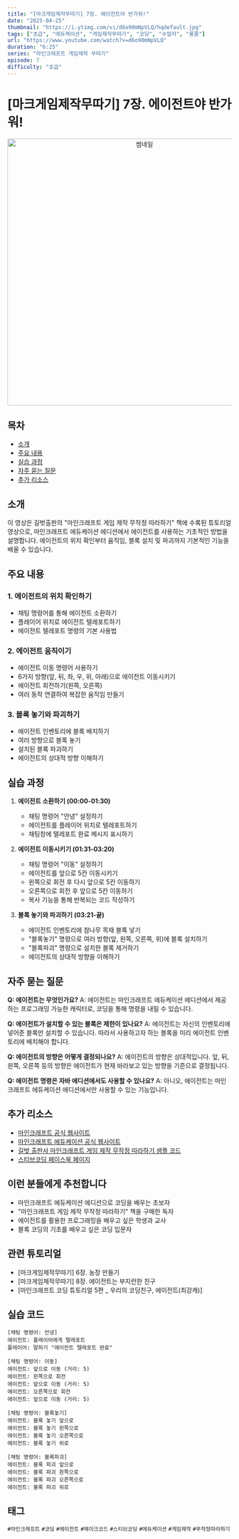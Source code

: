 ```yaml
---
title: "[마크게임제작무따기] 7장. 에이전트야 반가워!"
date: "2025-04-25"
thumbnail: "https://i.ytimg.com/vi/d6o90mNpVLQ/hqdefault.jpg"
tags: ["초급", "에듀케이션", "게임제작무따기", "코딩", "수업자", "롱폼"]
url: "https://www.youtube.com/watch?v=d6o90mNpVLQ"
duration: "6:25"
series: "마인크래프트 게임제작 무따기"
episode: 7
difficulty: "초급"
---
```


# [마크게임제작무따기] 7장. 에이전트야 반가워!

<div align="center">
<img src="https://i.ytimg.com/vi/d6o90mNpVLQ/hqdefault.jpg" alt="썸네일" width="600"/>
</div>

## 목차
- [소개](#소개)
- [주요 내용](#주요-내용)
- [실습 과정](#실습-과정)
- [자주 묻는 질문](#자주-묻는-질문)
- [추가 리소스](#추가-리소스)

## 소개
이 영상은 길벗출판의 "마인크래프트 게임 제작 무작정 따라하기" 책에 수록된 튜토리얼 영상으로, 마인크래프트 에듀케이션 에디션에서 에이전트를 사용하는 기초적인 방법을 설명합니다. 에이전트의 위치 확인부터 움직임, 블록 설치 및 파괴까지 기본적인 기능을 배울 수 있습니다.

## 주요 내용

### 1. 에이전트의 위치 확인하기
- 채팅 명령어를 통해 에이전트 소환하기
- 플레이어 위치로 에이전트 텔레포트하기
- 에이전트 텔레포트 명령의 기본 사용법

### 2. 에이전트 움직이기
- 에이전트 이동 명령어 사용하기
- 6가지 방향(앞, 뒤, 좌, 우, 위, 아래)으로 에이전트 이동시키기
- 에이전트 회전하기(왼쪽, 오른쪽)
- 여러 동작 연결하여 복잡한 움직임 만들기

### 3. 블록 놓기와 파괴하기
- 에이전트 인벤토리에 블록 배치하기
- 여러 방향으로 블록 놓기
- 설치된 블록 파괴하기
- 에이전트의 상대적 방향 이해하기

## 실습 과정

1. **에이전트 소환하기 (00:00-01:30)**
   - 채팅 명령어 "안녕" 설정하기
   - 에이전트를 플레이어 위치로 텔레포트하기
   - 채팅창에 텔레포트 완료 메시지 표시하기

2. **에이전트 이동시키기 (01:31-03:20)**
   - 채팅 명령어 "이동" 설정하기
   - 에이전트를 앞으로 5칸 이동시키기
   - 왼쪽으로 회전 후 다시 앞으로 5칸 이동하기
   - 오른쪽으로 회전 후 앞으로 5칸 이동하기
   - 복사 기능을 통해 반복되는 코드 작성하기

3. **블록 놓기와 파괴하기 (03:21-끝)**
   - 에이전트 인벤토리에 참나무 목재 블록 넣기
   - "블록놓기" 명령으로 여러 방향(앞, 왼쪽, 오른쪽, 위)에 블록 설치하기
   - "블록파괴" 명령으로 설치한 블록 제거하기
   - 에이전트의 상대적 방향을 이해하기

## 자주 묻는 질문

**Q: 에이전트는 무엇인가요?**
A: 에이전트는 마인크래프트 에듀케이션 에디션에서 제공하는 프로그래밍 가능한 캐릭터로, 코딩을 통해 명령을 내릴 수 있습니다.

**Q: 에이전트가 설치할 수 있는 블록은 제한이 있나요?**
A: 에이전트는 자신의 인벤토리에 넣어준 블록만 설치할 수 있습니다. 따라서 사용하고자 하는 블록을 미리 에이전트 인벤토리에 배치해야 합니다.

**Q: 에이전트의 방향은 어떻게 결정되나요?**
A: 에이전트의 방향은 상대적입니다. 앞, 뒤, 왼쪽, 오른쪽 등의 방향은 에이전트가 현재 바라보고 있는 방향을 기준으로 결정됩니다.

**Q: 에이전트 명령은 자바 에디션에서도 사용할 수 있나요?**
A: 아니오, 에이전트는 마인크래프트 에듀케이션 에디션에서만 사용할 수 있는 기능입니다.

## 추가 리소스
- [마인크래프트 공식 웹사이트](https://www.minecraft.net/)
- [마인크래프트 에듀케이션 공식 웹사이트](https://education.minecraft.net/)
- [길벗 출판사 마인크래프트 게임 제작 무작정 따라하기 샘플 코드](링크)
- [스티브코딩 페이스북 페이지](https://www.facebook.com/stvcoding/)

## 이런 분들에게 추천합니다
- 마인크래프트 에듀케이션 에디션으로 코딩을 배우는 초보자
- "마인크래프트 게임 제작 무작정 따라하기" 책을 구매한 독자
- 에이전트를 활용한 프로그래밍을 배우고 싶은 학생과 교사
- 블록 코딩의 기초를 배우고 싶은 코딩 입문자

## 관련 튜토리얼
- [마크게임제작무따기] 6장. 농장 만들기
- [마크게임제작무따기] 8장. 에이전트는 부지런한 친구
- [마인크래프트 코딩 튜토리얼 5편 _ 우리의 코딩친구, 에이전트(최강캐)]

## 실습 코드
```
[채팅 명령어: 안녕]
에이전트: 플레이어에게 텔레포트
플레이어: 말하기 "에이전트 텔레포트 완료"

[채팅 명령어: 이동]
에이전트: 앞으로 이동 (거리: 5)
에이전트: 왼쪽으로 회전
에이전트: 앞으로 이동 (거리: 5)
에이전트: 오른쪽으로 회전
에이전트: 앞으로 이동 (거리: 5)

[채팅 명령어: 블록놓기]
에이전트: 블록 놓기 앞으로
에이전트: 블록 놓기 왼쪽으로
에이전트: 블록 놓기 오른쪽으로
에이전트: 블록 놓기 위로

[채팅 명령어: 블록파괴]
에이전트: 블록 파괴 앞으로
에이전트: 블록 파괴 왼쪽으로
에이전트: 블록 파괴 오른쪽으로
에이전트: 블록 파괴 위로
```

## 태그
`#마인크래프트` `#코딩` `#에이전트` `#메이크코드` `#스티브코딩` `#에듀케이션` `#게임제작` `#무작정따라하기`
